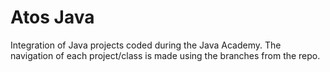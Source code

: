 # Atos Java
Integration of Java projects coded during the Java Academy. 
The navigation of each project/class is made using the branches from the repo.
